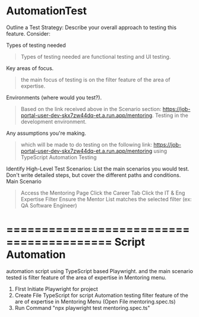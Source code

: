 # AutomationTest

Outline a Test Strategy: Describe your overall approach to testing this feature. Consider:

Types of testing needed
> Types of testing needed are functional testing and UI testing.

Key areas of focus.
> the main focus of testing is on the filter feature of the area of ​​expertise.

Environments (where would you test?).
> Based on the link received above in the Scenario section: https://job-portal-user-dev-skx7zw44dq-et.a.run.app/mentoring. Testing in the development environment.

Any assumptions you're making.
> which will be made to do testing on the following link: https://job-portal-user-dev-skx7zw44dq-et.a.run.app/mentoring using TypeScript Automation Testing

Identify High-Level Test Scenarios: List the main scenarios you would test. Don't write detailed steps, but cover the different paths and conditions. 
Main Scenario 
> Access the Mentoring Page
> Click the Career Tab
> Click the IT & Eng Expertise Filter
> Ensure the Mentor List matches the selected filter (ex: QA Software Engineer)



=========================================
Script Automation
=========================================
automation script using TypeScript based Playwright. and the main scenario tested is filter feature of the area of ​​expertise in Mentoring menu.

1. FIrst Initiate Playwright for project
2. Create File TypeScript for script Automation testing filter feature of the are of expertise in Mentoring Menu (Open File mentoring.spec.ts)
3. Run Command "npx playwright test mentoring.spec.ts"
